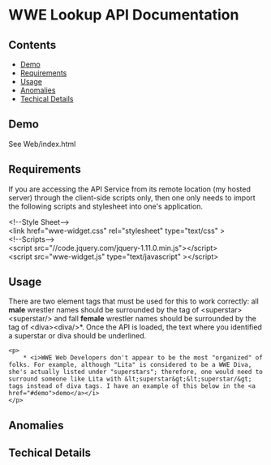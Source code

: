 <html>
<body>
<h1 class='header'>WWE Lookup API Documentation</h1>
<div id="conents">
<h2 class='header'>Contents</h2>
	<ul>
		<li><a href="#demo">Demo</a></li>
		<li><a href="#requirements">Requirements</a></li>
		<li><a href="#usage">Usage</a></li>
		<li><a href="#anomalies">Anomalies</a></li>
		<li><a href="#technical">Techical Details</a></li>
	</ul>
</div>
<div id="demo">
<h2 class='header'>Demo</h2>
<p>See Web/index.html</p>
</div>
<div id="requirements">
<h2 class='header'>Requirements</h2>
	<p>
		If you are accessing the API Service from its remote location (my hosted server) through the client-side scripts only, then one only needs to import the following scripts and stylesheet into one's application.
		<div style="display:block">
			&lt;!--Style Sheet--&gt;
		</div>
		<div style="display:block">
			&lt;link href="wwe-widget.css" rel="stylesheet" type="text/css" &gt;
		</div>
		<div style="display:block">
			&lt;!--Scripts--&gt;
		</div>
		<div style="display:block">
			&lt;script src="//code.jquery.com/jquery-1.11.0.min.js"&gt;&lt;/script&gt;
		</div>
		<div style="display:block">
			&lt;script src="wwe-widget.js" type="text/javascript" &gt;&lt;/script&gt;
		</div>
	</p>
</div>
<div id="usage">
<h2 class='header'>Usage</h2>
	<p>
		There are two element tags that must be used for this to work correctly: all <b>male</b> wrestler names should be surrounded by the tag of &lt;superstar&gt;&lt;superstar/&gt; and fall <b>female</b> wrestler names should be surrounded by the tag of &lt;diva&gt;&lt;diva/&gt;*. Once the API is loaded, the text where you identified a superstar or diva should be underlined.  
	</p>

	<p>
		* <i>WWE Web Developers don't appear to be the most "organized" of folks. For example, although "Lita" is considered to be a WWE Diva, she's actually listed under "superstars"; therefore, one would need to surround someone like Lita with &lt;superstar&gt;&lt;superstar/&gt; tags instead of diva tags. I have an example of this below in the <a href="#demo">demo</a></i>
	</p>
</div>

<div id="anomalies">
<h2 class='header'>Anomalies</h2>
</div>
<div id="technical">
<h2 class='header'>Techical Details</h2>
</div>
</body>
</html>
